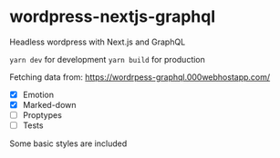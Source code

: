 # wordpress-nextjs-graphql

Headless wordpress with Next.js and GraphQL

`yarn dev` for development
`yarn build` for production

Fetching data from: https://wordrpess-graphql.000webhostapp.com/

- [x] Emotion
- [x] Marked-down
- [ ] Proptypes
- [ ] Tests

Some basic styles are included


